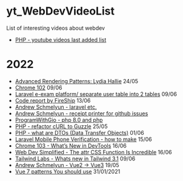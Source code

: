 # yt_WebDevVideoList

List of interesting videos about webdev

- [PHP - youtube videos last added list](https://www.youtube.com/results?search_query=php&sp=EgQIAhAB)

# 2022

- [Advanced Rendering Patterns: Lydia Hallie](https://www.youtube.com/watch?v=PN1HgvAOmi8) 24/05
- [Chrome 102](https://www.youtube.com/watch?v=AGyP85QEBzY) 09/06
- [Laravel e-exam platform/ separate user table into 2 tables](https://www.youtube.com/watch?v=supEtKvyU_Q) 09/06
- [Code report by FireShip](https://www.youtube.com/watch?v=HDZWWFSZUF0) 13/06
- [Andrew Schmelyun - laravel etc.](https://www.youtube.com/c/ASchmelyun/videos)
- [Andrew Schmelyun - receipt printer for github issues](https://aschmelyun.com/blog/i-built-a-receipt-printer-for-github-issues/)
- [ProgramWithGio - php 8.0 and php](https://www.youtube.com/c/ProgramWithGio/videos)
- [PHP - refactor cURL to Guzzle](https://www.youtube.com/watch?v=c2ZP2FxD5I0) 25/05
- [PHP - what are DTOs (Data Transfer Objects)](https://www.youtube.com/watch?v=35QmeoPLPOQ) 01/06
- [Laravel Mobile Phone Verification - how to make](https://www.youtube.com/watch?v=kmRgXqbIjmY) 15/06
- [Chrome 103 - What’s New in DevTools](https://www.youtube.com/watch?v=LyMts4yfQu8) 16/06
- [Web Dev Simplified - The attr CSS Function Is Incredible](https://www.youtube.com/watch?v=XU2MxPWbvGM) 16/06
- [Tailwind Labs - Whats new in Tailwind 3.1](https://www.youtube.com/watch?v=nOQyWbPO2Ds) 09/06
- [Andrew Schmelyun - Vue2 -> Vue3](https://www.youtube.com/watch?v=gwuECGM1p6g) 19/05
- [Vue 7 patterns You should use](https://www.youtube.com/watch?v=muaBCsVE-NM) 31/01/2021
